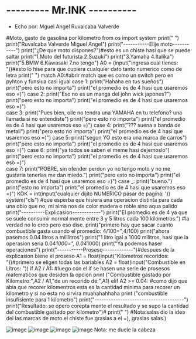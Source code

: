 # --------- Mr.INK ----------
- Echo por: Mguel Angel Ruvalcaba Valverde

#Moto, gasto de gasolina por kilometro
from os import system
print(" ")
print("Ruvalcaba Valverde Miguel Angel")
print("-----------Elije moto-----------")
print("¿De que moto dispones?")#esto es un chiste hasi que se puede saltar
print("1.Moto del futurista 2.Suzuki")
print("3.Yamaha 4.Italika")
print("5.BMW 6.Kawasaki 7.no tengo")
A0 = (input("ingresa cual tienes: "))#esto lo hise para que cupiera cualquier dato tanto numerico como de letra
print(" ")
match A0:#abrir match que es como un switch pero en pyhton y funsiua casi igual
    case 1:
        print("Hahaha en tus sueños")
        print("pero esto no importa")
        print("el promedio es de 4 hasi que usaremos eso =)")
    case 2:
        print("Eso no es un manga del john wick japones?")
        print("pero esto no importa")
        print("el promedio es de 4 hasi que usaremos eso =)")  
    case 3:
        print("Pues bien, olle no tendra una YAMAHA en tu telefono? una llamada si no entendiste")
        print("pero esto no importa")
        print("el promedio es de 4 hasi que usaremos eso =)")
    case 4:
        print("??? suena a banda de metall")
        print("pero esto no importa")
        print("el promedio es de 4 hasi que usaremos eso =)")
    case 5:
        print("segun YO esto era una marca de carros")
        print("pero esto no importa")
        print("el promedio es de 4 hasi que usaremos eso =)") 
    case 6:
        print("ya todos se saben el meme hasi dejemoslo")
        print("pero esto no importa")
        print("el promedio es de 4 hasi que usaremos eso =)")  
    case 7:
        print("POBRE, sin ofender perdon yo no tengo moto y no me gustaria tenerlas me dan miedo.")
        print("pero esto no importa")
        print("el promedio es de 4 hasi que usaremos eso =)")
    case _:
        print("bueno.")
        print("esto no importa")
        print("el promedio es de 4 hasi que usaremos eso =)")
KOK = int(input('cualquier dijito NUMERICO pasar de pagina: '))
system("cls")
#que esperba que hisiera una operacion distinta para cada una obio que no, mi alma nos de color madera o roble sino aqua palido
print("----------Explicasion------------")
print("El promedio es de 4 ya que se suele consumir normal mente entre 3 y 5 litros cada 100 kilómetros.")
#la verdad no lo creo pero eso dise.
print("primero hay que sacar cuanto combustible gasta usando el promedio: 4/100=",4/100)
print("ahora pasemos 0.04 litros a mililitros")
print("1 litro igal a 1000 militros, hasi que la operasion seria 0.04*1000=", 0.04*1000)
print("Ya podemos haser operaciones")
print("-----------Proseso-------------")#despues de la explicasion biene el proseso
A1 = float(input("Kilometros recoridos: "))#primero se eligen todas las bariables
A2 = float(input("Combustible en Litros: "))
if A2 / A1: #luego con el if se hasen una serie de prosesos matematicos que desiden la opcion
    print ("Combustible gastado por Kilometro:",A2 / A1,"de un recorido de:",A1)
elif A2 >= 0.04: #como dijo que abia que recorer kilomentros esta es la cantidad minima para recorer un kilometro y si no esta no sirvira muahahahhaha
    print ("combustible insufisiente para 1 kilometro")
print("--------------------------------------")
print("Resultado: se opero corepta mente el resultado y se supo la cantidad del combustible gastado por kilometro")#
print(" ")
#Nota:salas dio la idea del las marcas de moto el chiste fue grasias a el =), grasias salas.)


![image](https://github.com/user-attachments/assets/1c61c14c-af59-4c11-9e2a-5088fcda793e)
![image](https://github.com/user-attachments/assets/9ccb5690-e8f9-45fd-948c-daf6eafca946)
![image](https://github.com/user-attachments/assets/318f2e17-907f-4c4f-b050-cf5990f1ad5e)
![image](https://github.com/user-attachments/assets/f6757d38-68f6-4e49-b7f8-a715c0ad2133)
Nota: me duele la cabeza

